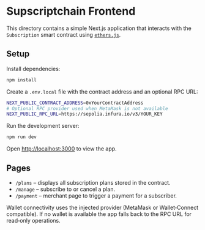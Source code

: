 # Supscriptchain Frontend

This directory contains a simple Next.js application that interacts with the
`Subscription` smart contract using [`ethers.js`](https://docs.ethers.org/).

## Setup

Install dependencies:

```bash
npm install
```

Create a `.env.local` file with the contract address and an optional RPC URL:

```bash
NEXT_PUBLIC_CONTRACT_ADDRESS=0xYourContractAddress
# Optional RPC provider used when MetaMask is not available
NEXT_PUBLIC_RPC_URL=https://sepolia.infura.io/v3/YOUR_KEY
```

Run the development server:

```bash
npm run dev
```

Open [http://localhost:3000](http://localhost:3000) to view the app.

## Pages

- `/plans` – displays all subscription plans stored in the contract.
- `/manage` – subscribe to or cancel a plan.
- `/payment` – merchant page to trigger a payment for a subscriber.

Wallet connectivity uses the injected provider (MetaMask or Wallet‑Connect
compatible). If no wallet is available the app falls back to the RPC URL for
read‑only operations.
